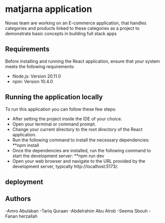 # matjarna application
Novas team are working on an E-commerce application, that handles categories and products linked to these categories as a project to demonstrate basic concepts in building full stack apps


## Requirements

Before installing and running the React application, ensure that your system meets the following requirements:

- Node.js: Version 20.11.0
- npm: Version 10.4.0


## Running the application locally
 
To run this application you can follow these few steps:
 
 - After setting the project inside the IDE of your choice.
 - Open your terminal or command prompt.
 - Change your current directory to the root directory of the React application.
 - Run the following command to install the necessary dependencies:
    **npm install
 - Once the dependencies are installed, run the following command to start the development server:
    **npm run dev
 - Open your web browser and navigate to the URL provided by the development server, typically http://localhost:5173/.
 

## deployment 



## Authors
-Amro Abulaban
-Tariq Quraan
-Abdelrahim Abu Alrob
-Seema Sbouh
-Fanan herzallah
